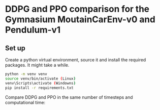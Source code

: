 # DDPG and PPO comparison for the Gymnasium MoutainCarEnv-v0 and Pendulum-v1

## Set up 


Create a python virtual environment, source it and install the required packages. It might take a while.
```sh
python -m venv venv
source venv/bin/activate (Linux)
venv\Scripts\activate (Windowns)
pip install -r requirements.txt
```

Compare DDPG and PPO in the same number of timesteps and computational time: